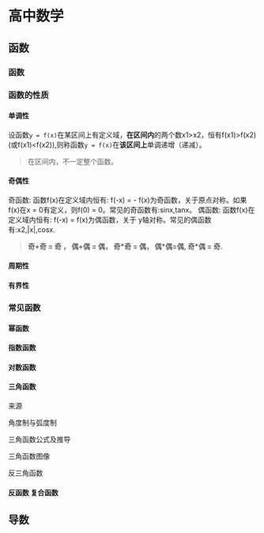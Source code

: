# 高中数学



## 函数

### 函数



### 函数的性质



#### 单调性

设函数`y = f(x)`在某区间上有定义域，**在区间内**的两个数x1>x2，恒有f(x1)>f(x2) (或f(x1)<f(x2)),则称函数`y = f(x)`在**该区间上**单调递增（递减）。

> 在区间内，不一定整个函数。



#### 奇偶性

奇函数: 函数f(x)在定义域内恒有: f(-x) = - f(x)为奇函数，关于原点对称。如果f(x)在x = 0有定义，则f(0) = 0。常见的奇函数有:sinx,tanx。
偶函数: 函数f(x)在定义域内恒有: f(-x) = f(x)为偶函数，关于 y轴对称。常见的偶函数有:x2,|x|,cosx.

>  **奇+奇 = 奇 ，  偶+偶 = 偶，  奇\*奇 = 偶，   偶\*偶=偶,      奇\*偶 = 奇.**



#### 周期性





#### 有界性





### 常见函数



#### 幂函数



#### 指数函数



#### 对数函数



#### 三角函数

来源

角度制与弧度制

三角函数公式及推导

三角函数图像

反三角函数



#### 反函数 复合函数



## 导数



